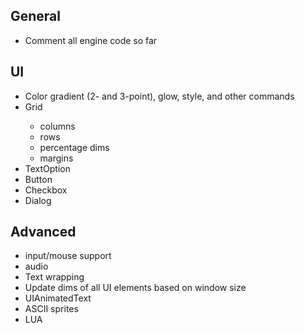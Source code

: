 ## General
<ul>
	<li>Comment all engine code so far</li>
</ul>

## UI
<ul>
	<li>Color gradient (2- and 3-point), glow, style, and other commands</li>
	<li>Grid</li>
		<ul>
		<li>columns</li>
		<li>rows</li>
		<li>percentage dims</li>
		<li>margins</li>
		</ul>
	<li>TextOption</li>
	<li>Button</li>
	<li>Checkbox</li>
	<li>Dialog</li>
</ul>

## Advanced
<ul>
	<li>input/mouse support</li>
	<li>audio</li>
	<li>Text wrapping</li>
	<li>Update dims of all UI elements based on window size</li>
	<li>UIAnimatedText</li>
	<li>ASCII sprites</li>
	<li>LUA</li>
</ul>